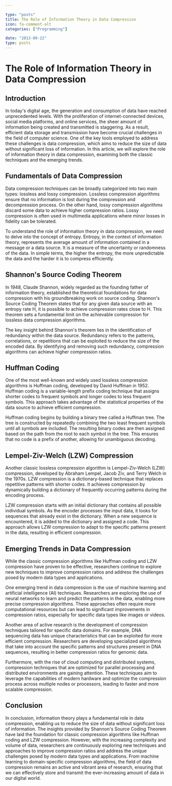 ```yaml
---

type: "posts"
title: The Role of Information Theory in Data Compression
icon: fa-comment-alt
categories: ["Programming"]

date: "2013-09-22"
type: posts
---
```





# The Role of Information Theory in Data Compression

## Introduction

In today's digital age, the generation and consumption of data have reached unprecedented levels. With the proliferation of internet-connected devices, social media platforms, and online services, the sheer amount of information being created and transmitted is staggering. As a result, efficient data storage and transmission have become crucial challenges in the field of computer science. One of the key tools employed to address these challenges is data compression, which aims to reduce the size of data without significant loss of information. In this article, we will explore the role of information theory in data compression, examining both the classic techniques and the emerging trends.

## Fundamentals of Data Compression

Data compression techniques can be broadly categorized into two main types: lossless and lossy compression. Lossless compression algorithms ensure that no information is lost during the compression and decompression process. On the other hand, lossy compression algorithms discard some data to achieve higher compression ratios. Lossy compression is often used in multimedia applications where minor losses in fidelity can be tolerated.

To understand the role of information theory in data compression, we need to delve into the concept of entropy. Entropy, in the context of information theory, represents the average amount of information contained in a message or a data source. It is a measure of the uncertainty or randomness of the data. In simple terms, the higher the entropy, the more unpredictable the data and the harder it is to compress efficiently.

## Shannon's Source Coding Theorem

In 1948, Claude Shannon, widely regarded as the founding father of information theory, established the theoretical foundations for data compression with his groundbreaking work on source coding. Shannon's Source Coding Theorem states that for any given data source with an entropy rate H, it is possible to achieve compression rates close to H. This theorem sets a fundamental limit on the achievable compression for lossless data compression algorithms.

The key insight behind Shannon's theorem lies in the identification of redundancy within the data source. Redundancy refers to the patterns, correlations, or repetitions that can be exploited to reduce the size of the encoded data. By identifying and removing such redundancy, compression algorithms can achieve higher compression ratios.

## Huffman Coding

One of the most well-known and widely used lossless compression algorithms is Huffman coding, developed by David Huffman in 1952. Huffman coding is a variable-length prefix coding technique that assigns shorter codes to frequent symbols and longer codes to less frequent symbols. This approach takes advantage of the statistical properties of the data source to achieve efficient compression.

Huffman coding begins by building a binary tree called a Huffman tree. The tree is constructed by repeatedly combining the two least frequent symbols until all symbols are included. The resulting binary codes are then assigned based on the path from the root to each symbol in the tree. This ensures that no code is a prefix of another, allowing for unambiguous decoding.

## Lempel-Ziv-Welch (LZW) Compression

Another classic lossless compression algorithm is Lempel-Ziv-Welch (LZW) compression, developed by Abraham Lempel, Jacob Ziv, and Terry Welch in the 1970s. LZW compression is a dictionary-based technique that replaces repetitive patterns with shorter codes. It achieves compression by dynamically building a dictionary of frequently occurring patterns during the encoding process.

LZW compression starts with an initial dictionary that contains all possible individual symbols. As the encoder processes the input data, it looks for sequences that already exist in the dictionary. When a new sequence is encountered, it is added to the dictionary and assigned a code. This approach allows LZW compression to adapt to the specific patterns present in the data, resulting in efficient compression.

## Emerging Trends in Data Compression

While the classic compression algorithms like Huffman coding and LZW compression have proven to be effective, researchers continue to explore new techniques to improve compression ratios and address the challenges posed by modern data types and applications.

One emerging trend in data compression is the use of machine learning and artificial intelligence (AI) techniques. Researchers are exploring the use of neural networks to learn and predict the patterns in the data, enabling more precise compression algorithms. These approaches often require more computational resources but can lead to significant improvements in compression ratios, especially for specific data types like images or videos.

Another area of active research is the development of compression techniques tailored for specific data domains. For example, DNA sequencing data has unique characteristics that can be exploited for more efficient compression. Researchers are developing specialized algorithms that take into account the specific patterns and structures present in DNA sequences, resulting in better compression ratios for genomic data.

Furthermore, with the rise of cloud computing and distributed systems, compression techniques that are optimized for parallel processing and distributed environments are gaining attention. These techniques aim to leverage the capabilities of modern hardware and optimize the compression process across multiple nodes or processors, leading to faster and more scalable compression.

## Conclusion

In conclusion, information theory plays a fundamental role in data compression, enabling us to reduce the size of data without significant loss of information. The insights provided by Shannon's Source Coding Theorem have laid the foundation for classic compression algorithms like Huffman coding and LZW compression. However, with the increasing complexity and volume of data, researchers are continuously exploring new techniques and approaches to improve compression ratios and address the unique challenges posed by modern data types and applications. From machine learning to domain-specific compression algorithms, the field of data compression remains an active and vibrant area of research, ensuring that we can effectively store and transmit the ever-increasing amount of data in our digital world.